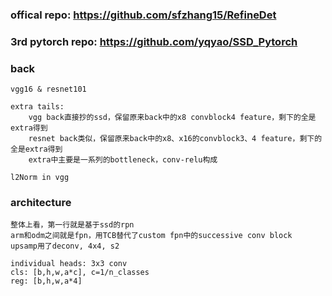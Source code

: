 ### offical repo: https://github.com/sfzhang15/RefineDet
### 3rd pytorch repo: https://github.com/yqyao/SSD_Pytorch


### back
    vgg16 & resnet101

    extra tails: 
        vgg back直接抄的ssd，保留原来back中的x8 convblock4 feature，剩下的全是extra得到
        resnet back类似，保留原来back中的x8、x16的convblock3、4 feature，剩下的全是extra得到
        extra中主要是一系列的bottleneck，conv-relu构成

    l2Norm in vgg

    


### architecture
    整体上看，第一行就是基于ssd的rpn
    arm和odm之间就是fpn，用TCB替代了custom fpn中的successive conv block
    upsamp用了deconv, 4x4, s2

    individual heads: 3x3 conv
    cls: [b,h,w,a*c], c=1/n_classes
    reg: [b,h,w,a*4]






